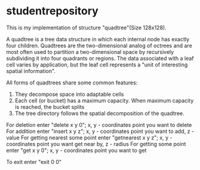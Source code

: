 # studentrepository
This is my implementation of structure "quadtree"(Size 128x128).

A quadtree is a tree data structure in which each internal node has exactly four children. Quadtrees are the two-dimensional analog of octrees and are most often used to partition a two-dimensional space by recursively subdividing it into four quadrants or regions. The data associated with a leaf cell varies by application, but the leaf cell represents a "unit of interesting spatial information".

All forms of quadtrees share some common features:

1) They decompose space into adaptable cells
2) Each cell (or bucket) has a maximum capacity. When maximum capacity is reached, the bucket splits
3) The tree directory follows the spatial decomposition of the quadtree.

For deletion enter "delete x y 0"; x, y - coordinates point you want to delete
For addition enter "insert x y z"; x, y - coordinates point you want to add, z - value
For getting nearest some point enter "getnearest x y z"; x, y - coordinates point you want get near by, z - radius
For getting some point enter "get x y 0"; x, y - coordinates point you want to get

To exit enter "exit 0 0"
